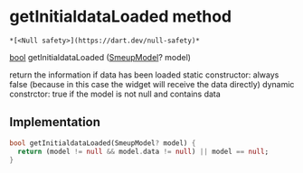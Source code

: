 


# getInitialdataLoaded method




    *[<Null safety>](https://dart.dev/null-safety)*




[bool](https://api.flutter.dev/flutter/dart-core/bool-class.html) getInitialdataLoaded
([SmeupModel](../../smeup_models_widgets_smeup_model/SmeupModel-class.md)? model)





<p>return the information if data has been loaded
static constructor: always false (because in this case the widget will receive the data directly)
dynamic constrctor: true if the model is not null and contains data</p>



## Implementation

```dart
bool getInitialdataLoaded(SmeupModel? model) {
  return (model != null && model.data != null) || model == null;
}
```







